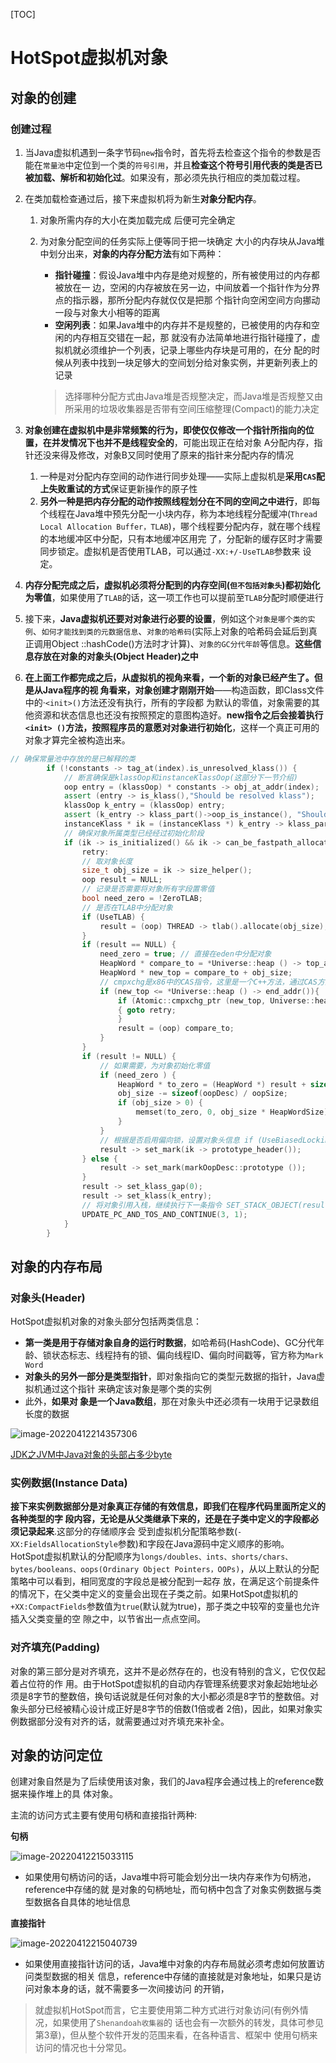 [TOC]

# HotSpot虚拟机对象

## 对象的创建

### 创建过程

1. 当Java虚拟机遇到一条字节码`new`指令时，首先将去检查这个指令的参数是否能在`常量池`中定位到一个类的`符号引用`，并且**检查这个符号引用代表的类是否已被加载、解析和初始化过**。如果没有，那必须先执行相应的类加载过程。

2. 在类加载检查通过后，接下来虚拟机将为新生**对象分配内存**。

   1. 对象所需内存的大小在类加载完成 后便可完全确定

   2. 为对象分配空间的任务实际上便等同于把一块确定 大小的内存块从Java堆中划分出来，**对象的内存分配方法**有如下两种：

      - **指针碰撞**：假设Java堆中内存是绝对规整的，所有被使用过的内存都被放在一 边，空闲的内存被放在另一边，中间放着一个指针作为分界点的指示器，那所分配内存就仅仅是把那 个指针向空闲空间方向挪动一段与对象大小相等的距离
      - **空闲列表**：如果Java堆中的内存并不是规整的，已被使用的内存和空闲的内存相互交错在一起，那 就没有办法简单地进行指针碰撞了，虚拟机就必须维护一个列表，记录上哪些内存块是可用的，在分 配的时候从列表中找到一块足够大的空间划分给对象实例，并更新列表上的记录

      > 选择哪种分配方式由Java堆是否规整决定，而Java堆是否规整又由所采用的垃圾收集器是否带有空间压缩整理(Compact)的能力决定

3. **对象创建在虚拟机中是非常频繁的行为，即使仅仅修改一个指针所指向的位置，在并发情况下也并不是线程安全的**，可能出现正在给对象 A分配内存，指针还没来得及修改，对象B又同时使用了原来的指针来分配内存的情况

   1. 一种是对分配内存空间的动作进行同步处理——实际上虚拟机是**采用`CAS`配上失败重试的方式**保证更新操作的原子性
   2. **另外一种是把内存分配的动作按照线程划分在不同的空间之中进行**，即每个线程在Java堆中预先分配一小块内存，称为本地线程分配缓冲(`Thread Local Allocation Buffer，TLAB`)，哪个线程要分配内存，就在哪个线程的本地缓冲区中分配，只有本地缓冲区用完 了，分配新的缓存区时才需要同步锁定。虚拟机是否使用TLAB，可以通过`-XX:+/-UseTLAB`参数来 设定。

4. **内存分配完成之后，虚拟机必须将分配到的内存空间(`但不包括对象头`)都初始化为零值**，如果使用了`TLAB`的话，这一项工作也可以提前至`TLAB`分配时顺便进行

5. 接下来，**Java虚拟机还要对对象进行必要的设置**，例如这个`对象是哪个类的实例`、`如何才能找到类的元数据信息`、`对象的哈希码`(实际上对象的哈希码会延后到真正调用Object ::hashCode()方法时才计算)、`对象的GC分代年龄`等信息。**这些信息存放在对象的对象头(Object Header)之中**

6. **在上面工作都完成之后，从虚拟机的视角来看，一个新的对象已经产生了。但是从Java程序的视 角看来，对象创建才刚刚开始**——构造函数，即Class文件中的·`<init>()`方法还没有执行，所有的字段都 为默认的零值，对象需要的其他资源和状态信息也还没有按照预定的意图构造好。**new指令之后会接着执行`<init> ()`方法，按照程序员的意愿对对象进行初始化**，这样一个真正可用的对象才算完全被构造出来。

```c++
// 确保常量池中存放的是已解释的类
        if (!constants -> tag_at(index).is_unresolved_klass()) {
            // 断言确保是klassOop和instanceKlassOop(这部分下一节介绍)
            oop entry = (klassOop) * constants -> obj_at_addr(index);
            assert (entry -> is_klass(),"Should be resolved klass");
            klassOop k_entry = (klassOop) entry;
            assert (k_entry -> klass_part()->oop_is_instance(), "Should be instanceKlass");
            instanceKlass * ik = (instanceKlass *) k_entry -> klass_part();
            // 确保对象所属类型已经经过初始化阶段
            if (ik -> is_initialized() && ik -> can_be_fastpath_allocated()) {
                retry:
                // 取对象长度
                size_t obj_size = ik -> size_helper();
                oop result = NULL;
                // 记录是否需要将对象所有字段置零值
                bool need_zero = !ZeroTLAB;
                // 是否在TLAB中分配对象
                if (UseTLAB) {
                    result = (oop) THREAD -> tlab().allocate(obj_size);
                }
                if (result == NULL) {
                    need_zero = true; // 直接在eden中分配对象
                    HeapWord * compare_to = *Universe::heap () -> top_addr();
                    HeapWord * new_top = compare_to + obj_size;
                    // cmpxchg是x86中的CAS指令，这里是一个C++方法，通过CAS方式分配空间，并发失败的话，转到retry中重试直至成功分配为止
                    if (new_top <= *Universe::heap () -> end_addr()){
                        if (Atomic::cmpxchg_ptr (new_top, Universe::heap() -> top_addr(), compare_to) !=compare_to)
                        { goto retry;
                        }
                        result = (oop) compare_to;
                    }
                }
                if (result != NULL) {
                    // 如果需要，为对象初始化零值
                    if (need_zero ) {
                        HeapWord * to_zero = (HeapWord *) result + sizeof(oopDesc) / oopSize;
                        obj_size -= sizeof(oopDesc) / oopSize;
                        if (obj_size > 0) {
                            memset(to_zero, 0, obj_size * HeapWordSize);
                        }
                    }
                    // 根据是否启用偏向锁，设置对象头信息 if (UseBiasedLocking) {
                    result -> set_mark(ik -> prototype_header());
                } else {
                    result -> set_mark(markOopDesc::prototype ());
                }
                result -> set_klass_gap(0);
                result -> set_klass(k_entry);
                // 将对象引用入栈，继续执行下一条指令 SET_STACK_OBJECT(result, 0);
                UPDATE_PC_AND_TOS_AND_CONTINUE(3, 1);
            }
        }
```



## 对象的内存布局

### 对象头(Header)

HotSpot虚拟机对象的对象头部分包括两类信息：

- **第一类是用于存储对象自身的运行时数据**，如哈希码(HashCode)、GC分代年龄、锁状态标志、线程持有的锁、偏向线程ID、偏向时间戳等，官方称为`Mark Word`
- **对象头的另外一部分是类型指针**，即对象指向它的类型元数据的指针，Java虚拟机通过这个指针 来确定该对象是哪个类的实例
- 此外，**如果对 象是一个Java数组**，那在对象头中还必须有一块用于记录数组长度的数据

![image-20220412214357306](https://cdn.jsdelivr.net/gh/zjmJavaByte/images/img/202204122143338.png)

[JDK之JVM中Java对象的头部占多少byte](https://cloud.tencent.com/developer/article/1413543)

### 实例数据(Instance Data)

​		**接下来实例数据部分是对象真正存储的有效信息，即我们在程序代码里面所定义的各种类型的字 段内容，无论是从父类继承下来的，还是在子类中定义的字段都必须记录起来**.这部分的存储顺序会 受到虚拟机分配策略参数(`-XX:FieldsAllocationStyle`参数)和字段在Java源码中定义顺序的影响。 HotSpot虚拟机默认的分配顺序为`longs/doubles、ints、shorts/chars、bytes/booleans、oops(Ordinary Object Pointers，OOPs)`，从以上默认的分配策略中可以看到，相同宽度的字段总是被分配到一起存 放，在满足这个前提条件的情况下，在父类中定义的变量会出现在子类之前。如果HotSpot虚拟机的 `+XX:CompactFields`参数值为`true`(默认就为true)，那子类之中较窄的变量也允许插入父类变量的空 隙之中，以节省出一点点空间。

### 对齐填充(Padding)

​		对象的第三部分是对齐填充，这并不是必然存在的，也没有特别的含义，它仅仅起着占位符的作 用。由于HotSpot虚拟机的自动内存管理系统要求对象起始地址必须是8字节的整数倍，换句话说就是任何对象的大小都必须是8字节的整数倍。对象头部分已经被精心设计成正好是8字节的倍数(1倍或者 2倍)，因此，如果对象实例数据部分没有对齐的话，就需要通过对齐填充来补全。

## 对象的访问定位

​		创建对象自然是为了后续使用该对象，我们的Java程序会通过栈上的reference数据来操作堆上的具 体对象。

主流的访问方式主要有使用句柄和直接指针两种:

**句柄**

![image-20220412215033115](https://cdn.jsdelivr.net/gh/zjmJavaByte/images/img/202204122150146.png)

- 如果使用句柄访问的话，Java堆中将可能会划分出一块内存来作为句柄池，reference中存储的就 是对象的句柄地址，而句柄中包含了对象实例数据与类型数据各自具体的地址信息

**直接指针**

![image-20220412215040739](https://cdn.jsdelivr.net/gh/zjmJavaByte/images/img/202204122150778.png)

- 如果使用直接指针访问的话，Java堆中对象的内存布局就必须考虑如何放置访问类型数据的相关 信息，reference中存储的直接就是对象地址，如果只是访问对象本身的话，就不需要多一次间接访问 的开销，

> 就虚拟机HotSpot而言，它主要使用第二种方式进行对象访问(有例外情况，如果使用了`Shenandoah收集器`的 话也会有一次额外的转发，具体可参见第3章)，但从整个软件开发的范围来看，在各种语言、框架中 使用句柄来访问的情况也十分常见。